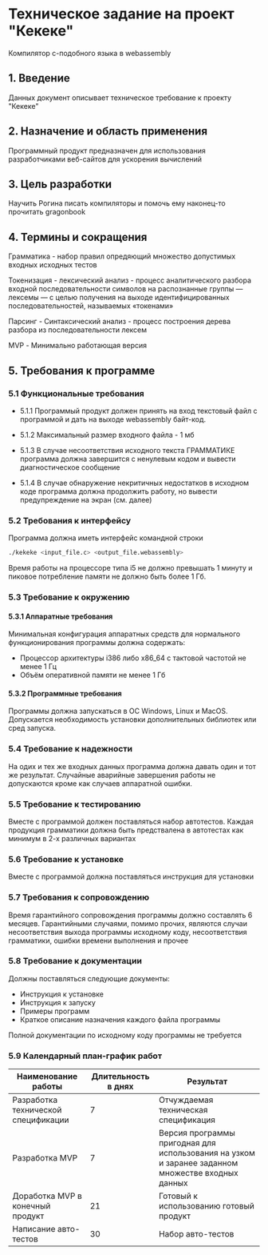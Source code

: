 # Техническое задание на проект "Кекеке"

Компилятор c-подобного языка в webassembly

## 1. Введение

Данных документ описывает техническое требование к проекту "Кекеке"

## 2. Назначение и область применения

Программный продукт предназначен для использования разработчиками веб-сайтов для ускорения вычислений

## 3. Цель разработки

Научить Рогина писать компиляторы и помочь ему наконец-то прочитать gragonbook

## 4. Термины и сокращения

Грамматика - набор правил опредяющий множество допустимых входных исходных тестов

Токенизация - лексический анализ - процесс аналитического разбора входной последовательности символов на распознанные группы — лексемы — с целью получения на выходе идентифицированных последовательностей, называемых «токенами»

Парсинг - Синтаксический анализ - процесс построения дерева разбора из последовательности лексем

MVP - Минимально работающая версия

## 5. Требования к программе

### 5.1 Функциональные требования

- 5.1.1 Программый продукт должен принять на вход текстовый файл с программой и дать на выходе webassembly байт-код.

- 5.1.2 Максимальный размер входного файла - 1 мб

- 5.1.3 В случае несоответствия исходного текста ГРАММАТИКЕ программа должна завершится с ненулевым кодом и вывести диагностическое сообщение

- 5.1.4 В случае обнаружение некритичных недостатков в исходном коде программа должна продолжить работу, но вывести предупреждение на экран (см. далее)

### 5.2 Требования к интерфейсу

Программа должна иметь интерфейс командной строки

```sh
./kekeke <input_file.c> <output_file.webassembly>
```

Время работы на процессоре типа i5 не должно превышать 1 минуту и пиковое потребление памяти не должно быть более 1 Гб.

### 5.3 Требование к окружению

#### 5.3.1 Аппаратные требования

Минимальная конфигурация аппаратных средств для нормального функционирования программы должна содержать:

- Процессор архитектуры i386 либо x86_64 с тактовой частотой не менее 1 Гц
- Объём оперативной памяти не менее 1 Гб

#### 5.3.2 Программные требования

Программы должна запускаться в ОС Windows, Linux и MacOS.
Допускается необходимость установки дополнительных библиотек или сред запуска.

### 5.4 Требование к надежности

На одих и тех же входных данных программа должна давать один и тот же результат. Случайные аварийные завершения работы не допускаются кроме как случаев аппаратной ошибки.

### 5.5 Требование к тестированию

Вместе с программой должен поставляться набор автотестов. Каждая продукция грамматики должна быть предствалена в автотестах как минимум в 2-х различных вариантах

### 5.6 Требование к установке

Вместе с программой должна поставляться инструкция для установки

### 5.7 Требования к сопровождению

Время гарантийного сопровождения программы должно составлять 6 месяцев.
Гарантийными случаями, помимо прочих, являются случаи несоответствия выхода программы исходному коду, несоответствия грамматики, ошибки времени выполнения и прочее

### 5.8 Требование к документации

Должны поставляться следующие документы:

- Инструкция к установке
- Инструкция к запуску
- Примеры программ
- Краткое описание назначения каждого файла программы

Полной документации по исходному коду программы не требуется

### 5.9 Календарный план-график работ

| Наименование работы                 | Длительность в днях | Результат                                                                                         |
| ----------------------------------- | ------------------- | ------------------------------------------------------------------------------------------------- |
| Разработка технической спецификации | 7                   | Отчуждаемая техническая спецификация                                                              |
| Разработка MVP                      | 7                   | Версия программы пригодная для использования на узком и заранее заданном множестве входных данных |
| Доработка MVP в конечный продукт    | 21                  | Готовый к использованию готовый продукт                                                           |
| Написание авто-тестов               | 30                  | Набор авто-тестов                                                                                 |
